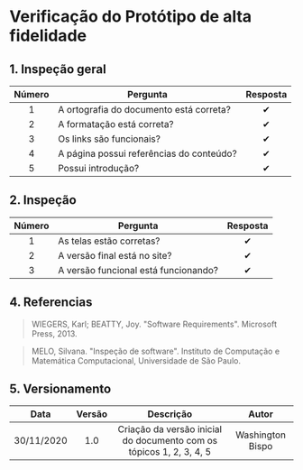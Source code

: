 # Verificação do Protótipo de alta fidelidade

## 1. Inspeção geral

|Número|Pergunta|Resposta|
|:--:|--|:--:|
| 1 | A ortografia do documento está correta? | ✔ |
| 2 | A formatação está correta? | ✔ |
| 3 | Os links são funcionais? | ✔ |
| 4 | A página possui referências do conteúdo? | ✔ |
| 5 | Possui introdução? | ✔ |

## 2. Inspeção

|Número|Pergunta|Resposta|
|:--:|--|:--:|
| 1 | As telas estão corretas? | ✔ |
| 2 | A versão final está no site? | ✔ |
| 3 | A versão funcional está funcionando? | ✔ |

## 4. Referencias

>WIEGERS, Karl; BEATTY, Joy. "Software Requirements". Microsoft Press, 2013.

>MELO, Silvana. "Inspeção de software". Instituto de Computação e Matemática Computacional, Universidade de São Paulo.

## 5. Versionamento

|Data|Versão|Descrição|Autor|
|:-:|:-:|:-:|:-:|
|30/11/2020|1.0|Criação da versão inicial do documento com os tópicos 1, 2, 3, 4, 5|Washington Bispo|